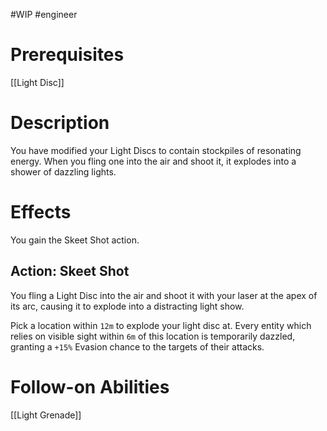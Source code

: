 #WIP #engineer 

# Prerequisites

[[Light Disc]]

# Description

You have modified your Light Discs to contain stockpiles of resonating energy. When you fling one into the air and shoot it, it explodes into a shower of dazzling lights.

# Effects

You gain the Skeet Shot action.

## Action: Skeet Shot

You fling a Light Disc into the air and shoot it with your laser at the apex of its arc, causing it to explode into a distracting light show.

Pick a location within `12m` to explode your light disc at. Every entity which relies on visible sight within `6m` of this location is temporarily dazzled, granting a `+15%` Evasion chance to the targets of their attacks.

# Follow-on Abilities

[[Light Grenade]]